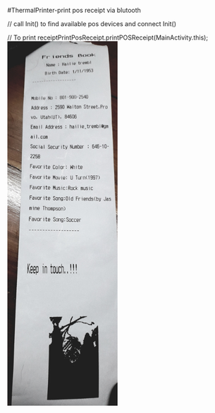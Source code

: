 #ThermalPrinter-print pos receipt via blutooth

// call Init() to find available pos devices and connect
   Init()


// To print
   receiptPrintPosReceipt.printPOSReceipt(MainActivity.this);
<img src="https://github.com/AndroidDevG/ThermalPrinter/blob/master/pos%20receipt%20.jpg" width="250px"> 
